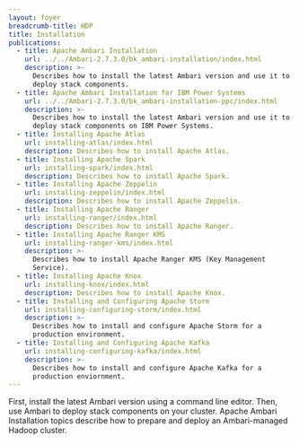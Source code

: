 ```yaml
---
layout: foyer
breadcrumb-title: HDP
title: Installation
publications:
  - title: Apache Ambari Installation
    url: ../../Ambari-2.7.3.0/bk_ambari-installation/index.html
    description: >-
      Describes how to install the latest Ambari version and use it to
      deploy stack components.
  - title: Apache Ambari Installation for IBM Power Systems
    url: ../../Ambari-2.7.3.0/bk_ambari-installation-ppc/index.html
    description: >-
      Describes how to install the latest Ambari version and use it to
      deploy stack components on IBM Power Systems.
  - title: Installing Apache Atlas
    url: installing-atlas/index.html
    description: Describes how to install Apache Atlas.
  - title: Installing Apache Spark
    url: installing-spark/index.html
    description: Describes how to install Apache Spark.
  - title: Installing Apache Zeppelin
    url: installing-zeppelin/index.html
    description: Describes how to install Apache Zeppelin.
  - title: Installing Apache Ranger
    url: installing-ranger/index.html
    description: Describes how to install Apache Ranger.
  - title: Installing Apache Ranger KMS
    url: installing-ranger-kms/index.html
    description: >-
      Describes how to install Apache Ranger KMS (Key Management
      Service).
  - title: Installing Apache Knox
    url: installing-knox/index.html
    description: Describes how to install Apache Knox.
  - title: Installing and Configuring Apache Storm
    url: installing-configuring-storm/index.html
    description: >-
      Describes how to install and configure Apache Storm for a
      production environment.
  - title: Installing and Configuring Apache Kafka
    url: installing-configuring-kafka/index.html
    description: >-
      Describes how to install and configure Apache Kafka for a
      production enviornment.
---
```


First, install the latest Ambari version using a command line editor.
Then, use Ambari to deploy stack components on your cluster. Apache
Ambari Installation topics describe how to prepare and deploy an
Ambari-managed Hadoop cluster.
